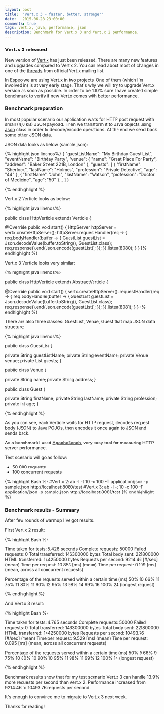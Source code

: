 ```yaml
---
layout: post
title:  "Vert.x 3 - faster, better, stronger"
date:   2015-06-28 23:00:00
comments: true
tags: vert.x, java, performance, json
description: Benchmark for Vert.x 3 and Vert.x 2 performance.
---
```


### Vert.x 3 released ###

New version of [Vert.x](http://vertx.io)  has just been released. There are many new features and upgrades compared to Vert.x 2.
You can read about most of changes in one of the [threads](https://groups.google.com/forum/#!msg/vertx/_y_VqFQOVhs/r8zce-zzds0J) from official Vert.x mailing list.

In [Espeo](http://espeo.pl) we are using Vert.x in two projects. One of them (which I'm involved in) is at very early stage. That's why we will try to upgrade 
Vert.x version as soon as possible. In order to be 100% sure I have created simple benchmark to verify if new Vert.x comes with better performance.

### Benchmark preparation ###

In most popular scenario our application waits for HTTP post request with small (4,0 kB) JSON payload. 
Then we transform it to Java objects using [Json](http://vertx.io/docs/apidocs/io/vertx/core/json/Json.html) class in order to decode/encode operations.
At the end we send back some other JSON data.

JSON data looks as below (sample.json):

{% highlight json linenos%}
{
  "guestListName": "My Birthday Guest List",
  "eventName": "Birthday Party",
  "venue": {
    "name": "Great Place For Party",
    "address": "Baker Street 221B, London"
  },
  "guests": [
    {
      "firstName": "Sherlock",
      "lastName": "Holmes",
      "profession": "Private Detective",
      "age": "44"
    },
    {
      "firstName": "John",
      "lastName": "Watson",
      "profession": "Doctor of Medicine",
      "age": "50"
    }...
  ]
}

{% endhighlight %}

Vert.x 2 Verticle looks as below:

{% highlight java linenos%}

public class HttpVerticle extends Verticle {

  @Override
  public void start() {
    HttpServer httpServer = vertx.createHttpServer();
    httpServer.requestHandler(req -> {
      req.bodyHandler(buffer -> {
        GuestList guestList = Json.decodeValue(buffer.toString(), GuestList.class);
        req.response().end(Json.encode(guestList));
      });
    }).listen(8080);
  }
}
{% endhighlight %}

Vert.x 3 Verticle looks very similar:

{% highlight java linenos%}

public class HttpVerticle extends AbstractVerticle {

  @Override
  public void start() {
    vertx.createHttpServer()
      .requestHandler(req -> {
        req.bodyHandler(buffer -> {
          GuestList guestList = Json.decodeValue(buffer.toString(), GuestList.class);
          req.response().end(Json.encode(guestList));
        });
      }).listen(8081);
  }
}
{% endhighlight %}


There are also three classes: GuestList, Venue, Guest that map JSON data structure:

{% highlight java linenos%}

public class GuestList {

  private String guestListName;
  private String eventName;
  private Venue venue;
  private List<Guest> guests;
}

public class Venue {

  private String name;
  private String address;
}

public class Guest {

  private String firstName;
  private String lastName;
  private String profession;
  private int age;
}

{% endhighlight %}

As you can see, each Verticle waits for HTTP request, decodes request body (JSON) to Java POJOs, then encodes it once again to JSON
and sends back.

As a benchmark I used [ApacheBench](http://httpd.apache.org/docs/2.4/programs/ab.html), very easy tool for measuring HTTP server performance.

Test scenario will go as follow:

+   50 000 requests
+   100 concurrent requests


{% highlight Bash %}
#Vert.x 2:
ab -l -t 10 -c 100 -T application/json -p sample.json http://localhost:8080/test
#Vert.x 3:
ab -l -t 10 -c 100 -T application/json -p sample.json http://localhost:8081/test
{% endhighlight %}


### Benchmark results - Summary ###

After few rounds of warmup I've got results.

First Vert.x 2 result:

{% highlight Bash %}

Time taken for tests:   5.426 seconds
Complete requests:      50000
Failed requests:        0
Total transferred:      146300000 bytes
Total body sent:        221800000
HTML transferred:       144250000 bytes
Requests per second:    9214.46 [#/sec] (mean)
Time per request:       10.853 [ms] (mean)
Time per request:       0.109 [ms] (mean, across all concurrent requests)

Percentage of the requests served within a certain time (ms)
  50%     10
  66%     11
  75%     11
  80%     11
  90%     12
  95%     13
  98%     14
  99%     16
 100%     24 (longest request)

{% endhighlight %}

And Vert.x 3 result:

{% highlight Bash %}

Time taken for tests:   4.765 seconds
Complete requests:      50000
Failed requests:        0
Total transferred:      146300000 bytes
Total body sent:        221800000
HTML transferred:       144250000 bytes
Requests per second:    10493.76 [#/sec] (mean)
Time per request:       9.529 [ms] (mean)
Time per request:       0.095 [ms] (mean, across all concurrent requests)

Percentage of the requests served within a certain time (ms)
  50%      9
  66%      9
  75%     10
  80%     10
  90%     10
  95%     11
  98%     11
  99%     12
 100%     14 (longest request)

{% endhighlight %}

Benchmark results show that for my test scenario Vert.x 3 can handle 13.9% more requests per second than Vert.x 2.
Performance increased from 9214.46 to 10493.76 requests per second.

It's enough to convince me to migrate to Vert.x 3 next week.

Thanks for reading!

